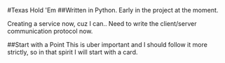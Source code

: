#Texas Hold 'Em
##Written in Python.
Early in the project at the moment.

Creating a service now, cuz I can.. Need to write the client/server communication protocol now.

##Start with a Point
This is uber important and I should follow it more strictly, so in that spirit I will start with a card.
